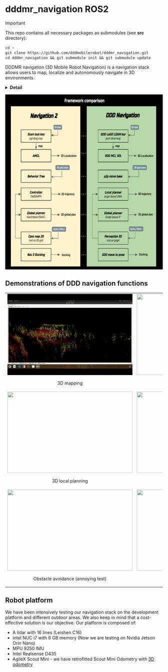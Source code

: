 # dddmr_navigation ROS2
> [!IMPORTANT]
> This repo contains all necessary packages as submodules (see **src** directory):
> ```
> cd ~
> git clone https://github.com/dddmobilerobot/dddmr_navigation.git
> cd dddmr_navigation && git submodule init && git submodule update 
> ```
DDDMR navigation (3D Mobile Robot Navigation) is a navigation stack allows users to map, localize and autonomously navigate in 3D environments. 
<details><summary> <b>Detail</b> </summary>
Below figure shows the comparison between 2D navigation stack and DDD(3D) navigation.
Our stack is a total solution for a mobile platform to navigate in 3D environments. There are plenty advantages for choosing DDD navigation:
  
- The standard procedures of DDD mobile robots and 2D mobile robots are the same, make it easier for 2D navigation stack users to transit to DDD navigation without difficulties:
  1. Mapping and refined the map.
  2. Turn off mapping, use MCL to localize the robot by providing an initial pose.
  3. Provide a goal to the robot, the robot will calculate the global plan and avoid obstacles using local planner.
- DDD navigation is no longer suffered from terrain situations. For example, ramps in factories or wheelchair accessible.
- DDD navigation has been welled tested is many fields and is based on the cost-effective hardware, for example, 16 lines lidar, intel NUC/Jetson Orin Nano and consumer-grade imu. We are trying to make the solution as affordable as possible.
</details>
<p align='center'>
    <img src="https://github.com/dddmobilerobot/dddmr_documentation_materials/blob/main/dddmr_navigation/navigation_diagram.png" width="780" height="560"/>
</p>

## Demonstrations of DDD navigation functions
<table align='center'>
  <tr width="100%">
    <td width="50%"><img src="https://github.com/dddmobilerobot/dddmr_documentation_materials/blob/main/dddmr_navigation/mapping.gif" width="400" height="260"/><p align='center'>3D mapping</p></td>
    <td width="50%"><img src="https://github.com/dddmobilerobot/dddmr_documentation_materials/blob/main/dddmr_navigation/global_planner.gif" width="400" height="260"/><p align='center'>3D global planning</p></td>
  </tr>
  <tr width="100%">
    <td><img src="https://github.com/dddmobilerobot/dddmr_documentation_materials/blob/main/dddmr_navigation/local_planner.gif" width="400" height="260"/><p align='center'>3D local planning</p></td>
    <td><img src="https://github.com/dddmobilerobot/dddmr_documentation_materials/blob/main/dddmr_navigation/navigation.gif" width="400" height="260"/><p align='center'>3D navigation</p></td>
  </tr>
  <tr width="100%">
    <td><img src="https://github.com/dddmobilerobot/dddmr_documentation_materials/blob/main/dddmr_navigation/annoying_test.gif" width="400" height="260"/><p align='center'>Obstacle avoidance (annoying test)</p></td>
    <td><img src="https://github.com/dddmobilerobot/dddmr_documentation_materials/blob/main/dddmr_navigation/auto_charging.gif" width="400" height="260"/><p align='center'>Auto docking</p></td>
  </tr>
</table>

## Robot platform
We have been intensively testing our navigation stack on the development platform and different outdoor areas. We also keep in mind that a cost-effective solution is our objective.
Our platform is composed of:

- A lidar with 16 lines (Leishen C16)
- intel NUC i7 with 8 GB memory (Now we are testing on Nvidia Jetson Orin Nano)
- MPU 9250 IMU
- Intel Realsense D435
- AgileX Scout Mini - we have retrofitted Scout Mini Odometry with [3D odometry](https://github.com/dddmobilerobot/dddmr_hardware)
